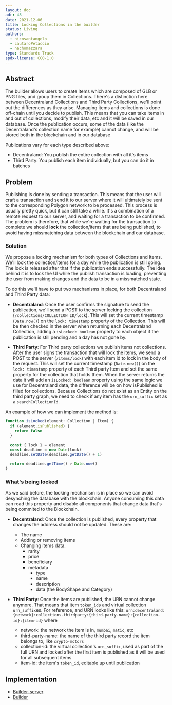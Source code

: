```yaml
---
layout: doc
adr: 48
date: 2021-12-06
title: Locking Collections in the builder
status: Living
authors:
  - nicosantangelo
  - LautaroPetaccio
  - nachomazzara
type: Standards Track
spdx-license: CC0-1.0
---
```


## Abstract

The builder allows users to create items which are composed of GLB or PNG files, and group them in Collections. There's a distinction here between Decentraland Collections and Third Party Collections, we'll point out the differences as they arise.
Managing items and collections is done off-chain until you decide to publish. This means that you can take items in and out of collections, modify their data, etc and it will be saved in our database. Once the publication occurs, some of the data (like the Decentraland's collection name for example) cannot change, and will be stored both in the blockchain and in our database

Publications vary for each type described above:

- Decentraland: You publish the entire collection with all it's items
- Third Party: You publish each item individually, but you can do it in batches

## Problem

Publishing is done by sending a transaction. This means that the user will craft a transaction and send it to our server where it will ultimately be sent to the corresponding Polygon network to be processed.
This process is usually pretty quick, but it can still take a while. It's a combination of a remote request to our server, and waiting for a transaction to be confirmed. The problem is therefore, that while we're waiting for the transaction to complete we should **lock** the collection/items that are being published, to avoid having missmatching data between the blockchain and our database.

### Solution

We propose a locking mechanism for both types of Collections and Items. We'll lock the collection/items for a day while the publication is still going. The lock is released after that if the publication ends successfully. The idea behind it is to lock the UI while the publish transaction is loading, preventing the user from making changes and the data to be in a missmatched state.

To do this we'll have to put two mechanisms in place, for both Decentraland and Third Party data:

- **Decentraland**: Once the user confirms the signature to send the publication, we'll send a POST to the server locking the collection (`/collections/COLLECTION_ID/lock`). This will set the current timestamp (`Date.now()`) on the `lock: timestamp` property of the Collection. This will be then checked in the server when returning each Decentraland Collection, adding a `isLocked: boolean` property to each object if the publication is still pending and a day has not gone by.

- **Third Party**: For Third party collections we publish items not collections.
  After the user signs the transaction that will lock the items, we send a POST to the server (`/items/lock`) with each item id to lock in the body of the request. This will set the current timestamp (`Date.now()`) on the `lock: timestamp` property of each Third party Item and set the same property for the collection that holds them. When the server returns the data it will add an `isLocked: boolean` property using the same logic we use for Decentraland data, the difference will be on how isPublished is filled for collections. Because Collections do not exist as an Entity on the third party graph, we need to check if any item has the `urn_suffix` set as a `searchCollectionId`.

An example of how we can implement the method is:

```ts
function isLocked(element: Collection | Item) {
  if (element.isPublished) {
    return false
  }

  const { lock } = element
  const deadline = new Date(lock)
  deadline.setDate(deadline.getDate() + 1)

  return deadline.getTime() > Date.now()
}
```

### What's being locked

As we said before, the locking mechanism is in place so we can avoid desynching the database with the blockchain. Anyone consuming this data can read this property and disable all components that change data that's being commited to the Blockchain.

- **Decentraland**: Once the collection is published, every property that changes the address should not be updated. These are:

  - The name
  - Adding or removing items
  - Changing items data:
    - rarity
    - price
    - beneficiary
    - metadata
      - type
      - name
      - description
      - data (the BodyShape and Category)

- **Third Party**: Once the items are published, the URN cannot change anymore. That means that item `token_id`s and virtual collection `urn_suffix`es. For reference, and URN looks like this: `urn:decentraland:{network}:collections-thirdparty:{third-party-name}:{collection-id}:{item-id}` where
  - network: the network the item is in, `mumbai`, `matic`, etc
  - third-party-name: the name of the third party record the item belongs to, like `crypto-motors`
  - collection-id: the virtual collection's `urn_suffix`, used as part of the full URN and locked after the first item is published as it will be used for all subsequent items
  - item-id: the item's `token_id`, editable up until publication

## Implementation

- [Builder-server](https://github.com/decentraland/builder-server)
- [Builder](https://github.com/decentraland/builder)
